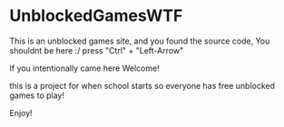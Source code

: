 # UnblockedGamesWTF

This is an unblocked games site, and you found the source code, You shouldnt be here :/ press "Ctrl" + "Left-Arrow"

If you intentionally came here Welcome!

this is a project for when school starts so everyone has free unblocked games to play!

Enjoy!
